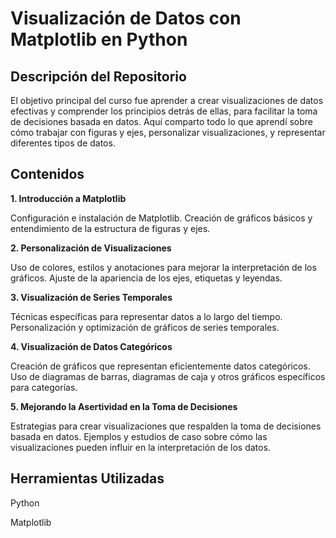 # Visualización de Datos con Matplotlib en Python

## Descripción del Repositorio

 El objetivo principal del curso fue aprender a crear visualizaciones de datos efectivas y comprender los principios detrás de ellas, para facilitar la toma de decisiones basada en datos. Aquí comparto todo lo que aprendí sobre cómo trabajar con figuras y ejes, personalizar visualizaciones, y representar diferentes tipos de datos.

## Contenidos

**1. Introducción a Matplotlib**

Configuración e instalación de Matplotlib.
Creación de gráficos básicos y entendimiento de la estructura de figuras y ejes.

**2. Personalización de Visualizaciones**

Uso de colores, estilos y anotaciones para mejorar la interpretación de los gráficos.
Ajuste de la apariencia de los ejes, etiquetas y leyendas.

**3. Visualización de Series Temporales**

Técnicas específicas para representar datos a lo largo del tiempo.
Personalización y optimización de gráficos de series temporales.

**4. Visualización de Datos Categóricos**

Creación de gráficos que representan eficientemente datos categóricos.
Uso de diagramas de barras, diagramas de caja y otros gráficos específicos para categorías.

**5. Mejorando la Asertividad en la Toma de Decisiones**

Estrategias para crear visualizaciones que respalden la toma de decisiones basada en datos.
Ejemplos y estudios de caso sobre cómo las visualizaciones pueden influir en la interpretación de los datos.

## Herramientas Utilizadas
Python

Matplotlib

